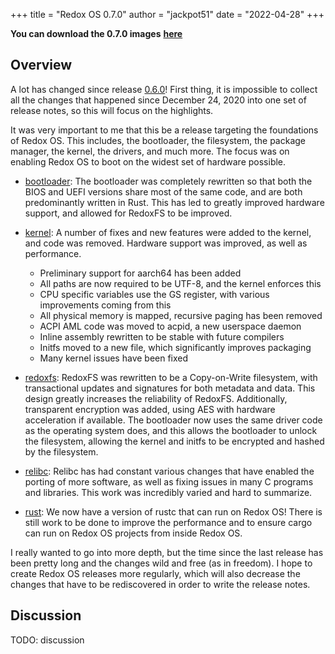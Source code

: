 +++
title = "Redox OS 0.7.0"
author = "jackpot51"
date = "2022-04-28"
+++

**You can download the 0.7.0 images**
[**here**](https://gitlab.redox-os.org/redox-os/redox/-/releases/0.7.0)

## Overview

A lot has changed since release [0.6.0](/news/release-0.6.0/)! First thing, it
is impossible to collect all the changes that happened since December 24, 2020
into one set of release notes, so this will focus on the highlights.

It was very important to me that this be a release targeting the foundations of
Redox OS. This includes, the bootloader, the filesystem, the package manager,
the kernel, the drivers, and much more. The focus was on enabling Redox OS to
boot on the widest set of hardware possible.

- [bootloader](https://gitlab.redox-os.org/redox-os/bootloader): The bootloader
was completely rewritten so that both the BIOS and UEFI versions share most of
the same code, and are both predominantly written in Rust. This has led to
greatly improved hardware support, and allowed for RedoxFS to be improved.

- [kernel](https://gitlab.redox-os.org/redox-os/kernel): A number of fixes and
new features were added to the kernel, and code was removed. Hardware support
was improved, as well as performance.
  - Preliminary support for aarch64 has been added
  - All paths are now required to be UTF-8, and the kernel enforces this
  - CPU specific variables use the GS register, with various improvements coming
    from this
  - All physical memory is mapped, recursive paging has been removed
  - ACPI AML code was moved to acpid, a new userspace daemon
  - Inline assembly rewritten to be stable with future compilers
  - Initfs moved to a new file, which significantly improves packaging
  - Many kernel issues have been fixed

- [redoxfs](https://gitlab.redox-os.org/redox-os/redoxfs): RedoxFS was rewritten
to be a Copy-on-Write filesystem, with transactional updates and signatures for
both metadata and data. This design greatly increases the reliability of
RedoxFS. Additionally, transparent encryption was added, using AES with hardware
acceleration if available. The bootloader now uses the same driver code as the
operating system does, and this allows the bootloader to unlock the filesystem,
allowing the kernel and initfs to be encrypted and hashed by the filesystem.

- [relibc](https://gitlab.redox-os.org/redox-os/relibc): Relibc has had constant
various changes that have enabled the porting of more software, as well as
fixing issues in many C programs and libraries. This work was incredibly varied
and hard to summarize.

- [rust](https://gitlab.redox-os.org/redox-os/rust): We now have a version of
rustc that can run on Redox OS! There is still work to be done to improve the
performance and to ensure cargo can run on Redox OS projects from inside Redox
OS.

I really wanted to go into more depth, but the time since the last release has
been pretty long and the changes wild and free (as in freedom). I hope to create
Redox OS releases more regularly, which will also decrease the changes that have
to be rediscovered in order to write the release notes.

## Discussion

TODO: discussion
